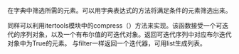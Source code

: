 在字典中筛选所需的元素。可以用字典表达式的方法将满足条件的元素筛选出来。

同样可以利用itertools模块中的compress（）方法来实现。该函数接受一个可迭代的序列对象，以及一个有布尔值的可迭代对象。返回可迭代序列中对应布尔迭代对象中为True的元素。
与filter一样返回一个迭代器，可用list生成列表。